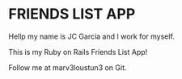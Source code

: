 # FRIENDS LIST APP

Hellp my name is JC Garcia and I work for myself.

This is my Ruby on Rails Friends List App!

Follow me at marv3loustun3 on Git.